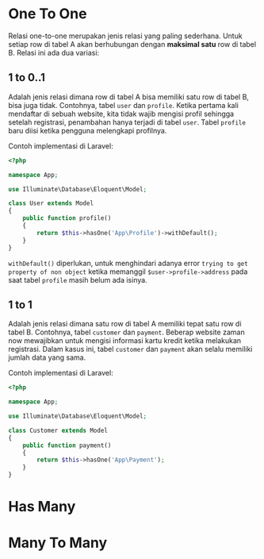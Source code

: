# One To One

Relasi one-to-one merupakan jenis relasi yang paling sederhana. Untuk setiap row di tabel A akan berhubungan dengan **maksimal satu** row di tabel B. Relasi ini ada dua variasi:



## 1 to 0..1

Adalah jenis relasi dimana row di tabel A bisa memiliki satu row di tabel B, bisa juga tidak. Contohnya, tabel `user` dan `profile`. Ketika pertama kali mendaftar di sebuah website, kita tidak wajib mengisi profil sehingga setelah registrasi, penambahan hanya terjadi di tabel `user`. Tabel `profile` baru diisi ketika pengguna melengkapi profilnya.

Contoh implementasi di Laravel:

```php
<?php

namespace App;

use Illuminate\Database\Eloquent\Model;

class User extends Model
{
    public function profile()
    {
        return $this->hasOne('App\Profile')->withDefault();
    }
}
```

`withDefault()` diperlukan, untuk menghindari adanya error `trying to get property of non object` ketika memanggil `$user->profile->address` pada saat tabel `profile` masih belum ada isinya.



## 1 to 1

Adalah jenis relasi dimana satu row di tabel A memiliki tepat satu row di tabel B. Contohnya, tabel `customer` dan `payment`. Beberap website zaman now mewajibkan untuk mengisi informasi kartu kredit ketika melakukan registrasi. Dalam kasus ini, tabel `customer` dan `payment` akan selalu memiliki jumlah data yang sama.

Contoh implementasi di Laravel:

```php
<?php

namespace App;

use Illuminate\Database\Eloquent\Model;

class Customer extends Model
{
    public function payment()
    {
        return $this->hasOne('App\Payment');
    }
}
```


# Has Many

# Many To Many